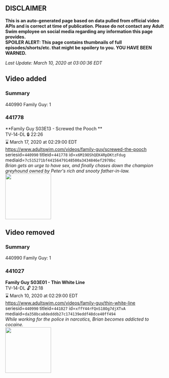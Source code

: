 ## DISCLAIMER
**This is an auto-generated page based on data pulled from official video APIs and is correct at time of publication. Please do not contact any Adult Swim employee on social media regarding any information this page provides.**  
**SPOILER ALERT: This page contains thumbnails of full episodes/shorts/etc. that might be spoilery to you. YOU HAVE BEEN WARNED.**  

_Last Update: March 10, 2020 at 03:00:36 EDT_
## Video added
### Summary
440990 Family Guy: 1  
### 441778
**Family Guy S03E13 - Screwed the Pooch **  
TV-14-DL 🔒 22:26  
⌛ March 17, 2020 at 02:29:00 EDT  
https://www.adultswim.com/videos/family-guy/screwed-the-pooch  
seriesid=`440990` titleid=`441778` id=`x6M19OShQEK4RpDKtzFdug` mediaid=`7c515271bf44156479148500a3434846ef2970bc`  
_Brian gets an urge to have sex, and finally chases down the champion greyhound owned by Peter's rich and snooty father-in-law._  
<a href="https://i.cdn.turner.com/asfix/repository//8a25c3920eaf5fa6010eaffb99c438bf/thumbnail_1352098681812510624.jpg"><img src="https://i.cdn.turner.com/asfix/repository//8a25c3920eaf5fa6010eaffb99c438bf/thumbnail_1352098681812510624.jpg" height="144px" /></a>
## Video removed
### Summary
440990 Family Guy: 1  
### 441027
**Family Guy S03E01 - Thin White Line**  
TV-14-DL 🔓 22:18  
⌛ March 10, 2020 at 02:29:00 EDT  
https://www.adultswim.com/videos/family-guy/thin-white-line  
seriesid=`440990` titleid=`441027` id=`xffY44rFQnS18Og7djXTvA` mediaid=`da358bca8dedddb27c174139eddf48dce40ff494`  
_While working for the police in narcotics, Brian becomes addicted to cocaine._  
<a href="https://i.cdn.turner.com/asfix/repository//8a25c3920eaf5fa6010eaffb99c438bf/thumbnail_6401017189358794191.jpg"><img src="https://i.cdn.turner.com/asfix/repository//8a25c3920eaf5fa6010eaffb99c438bf/thumbnail_6401017189358794191.jpg" height="144px" /></a>
